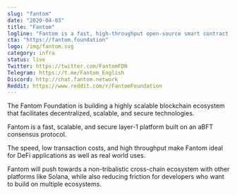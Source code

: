 ```yaml
---
slug: "fantom"
date: "2020-04-03"
title: "Fantom"
logline: "Fantom is a fast, high-throughput open-source smart contract platform for digital assets and dApps."
cta: "https://fantom.foundation"
logo: /img/fantom.svg
category: infra
status: live
Twitter: https://twitter.com/FantomFDN
Telegram: https://t.me/Fantom_English 
Discord: http://chat.fantom.network 
Reddit: https://www.reddit.com/r/FantomFoundation 
---
```


The Fantom Foundation is building a highly scalable blockchain ecosystem that facilitates decentralized, scalable, and secure technologies.

Fantom is a fast, scalable, and secure layer-1 platform built on an aBFT consensus protocol.

The speed, low transaction costs, and high throughput make Fantom ideal for DeFi applications as well as real world uses.

Fantom will push towards a non-tribalistic cross-chain ecosystem with other platforms like Solana, while also reducing friction for developers who want to build on multiple ecosystems.


